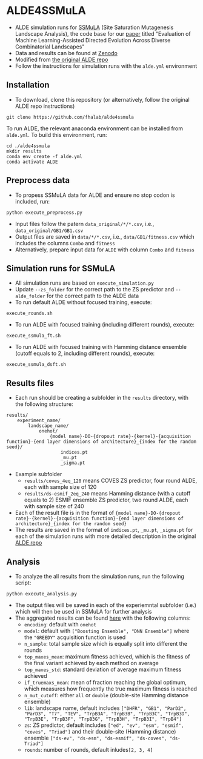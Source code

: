 # ALDE4SSMuLA
* ALDE simulation runs for [SSMuLA](https://github.com/fhalab/SSMuLA) (Site Saturation Mutagenesis Landscape Analysis), the code base for our [paper](https://doi.org/10.1101/2024.10.24.619774) titled "Evaluation of Machine Learning-Assisted Directed Evolution Across Diverse Combinatorial Landscapes"
* Data and results can be found at [Zenodo](https://doi.org/10.5281/zenodo.13910506)
* Modified from [the original ALDE repo](https://github.com/jsunn-y/ALDE)
* Follow the instructions for simulation runs with the `alde.yml` environment

## Installation
* To download, clone this repository (or alternatively, follow the original ALDE repo instructions)
```
git clone https://github.com/fhalab/alde4ssmula
```
To run ALDE, the relevant anaconda environment can be installed from `alde.yml`. To build this environment, run:
```
cd ./alde4ssmula
mkdir results
conda env create -f alde.yml
conda activate ALDE
```

## Preprocess data
* To propess SSMuLA data for ALDE and ensure no stop codon is included, run:
```
python execute_preprocess.py
```
* Input files follow the patern `data_original/*/*.csv`, i.e., `data_original/GB1/GB1.csv`
* Output files are saved in `data/*/*.csv`, i.e., `data/GB1/fitness.csv` which includes the columns `Combo` and `fitness`
* Alternatively, prepare input data for `ALDE` with column `Combo` and `fitness`

## Simulation runs for SSMuLA
* All simulation runs are based on `execute_simulation.py`
* Update `--zs_folder` for the correct path to the ZS predictor and `--alde_folder` for the correct path to the ALDE data
* To run default ALDE without focused training, execute:
```
execute_rounds.sh
```
* To run ALDE with focused training (including different rounds), execute:
```
execute_ssmula_ft.sh
```
* To run ALDE with focused training with Hamming distance ensemble (cutoff equals to 2, including different rounds), execute:
```
execute_ssmula_dsft.sh
```

## Results files
* Each run should be creating a subfolder in the `results` directory, with the following structure:
```
results/
    experiment_name/
        landscape_name/
            onehot/
                {model name}-DO-{dropout rate}-{kernel}-{acquisition function}-{end layer dimensions of architecture}_{index for the random seed}/
                    indices.pt
                    _mu.pt
                    _sigma.pt
```
* Example subfolder
    * `results/coves_4eq_120` means COVES ZS predictor, four round ALDE, each with sample size of 120
    * `results/ds-esmif_2eq_240` means Hamming distance (with a cutoff equals to 2) ESMIF ensemble ZS predictor, two round ALDE, each with sample size of 240
* Each of the result file is in the format of `{model name}-DO-{dropout rate}-{kernel}-{acquisition function}-{end layer dimensions of architecture}_{index for the random seed}`
* The results are saved in the format of `indices.pt`, `_mu.pt`, `_sigma.pt` for each of the simulation runs with more detailed description in the original [ALDE repo](https://github.com/jsunn-y/ALDE)

## Analysis
* To analyze the all results from the simulation runs, run the following script:
```
python execute_analysis.py
```
* The output files will be saved in each of the experiemntal subfolder (i.e.) which will then be used in SSMuLA for further analysis
* The aggregated results can be found [here](https://doi.org/10.5281/zenodo.13910506) with the following columns:
    * `encoding`: default with `onehot`
    * `model`: default with `["Boosting Ensemble", "DNN Ensemble"]` where the `"GREEDY"` acquisition function is used 
    * `n_sample`: total sample size which is equally split into different the rounds
    * `top_maxes_mean`: maximum fitness achieved, which is the fitness of the final variant achieved by each method on average
    * `top_maxes_std`: standard deviation of average maximum fitness achieved
    * `if_truemaxs_mean`: mean of fraction reaching the global optimum, which measures how frequently the true maximum fitness is reached
    * `n_mut_cutoff`: either `all` or `double` (double-site Hamming distance ensemble)
    * `lib`: landscape name, default includes `["DHFR", "GB1", "ParD2", "ParD3", "T7", "TEV", "TrpB3A", "TrpB3B", "TrpB3C", "TrpB3D", "TrpB3E", "TrpB3F", "TrpB3G", "TrpB3H", "TrpB3I", "TrpB4"]`
    * `zs`: ZS predictor, default includes `["ed", "ev", "esm", "esmif", "coves", "Triad"]` and their double-site (Hamming distance) ensemble `["ds-ev", "ds-esm", "ds-esmif", "ds-coves", "ds-Triad"]`
    * `rounds`: number of rounds, default inludes`[2, 3, 4]`